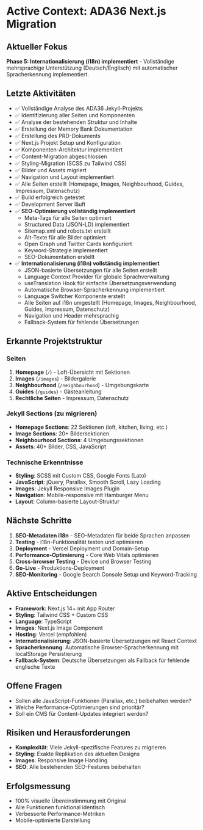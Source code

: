 # Active Context: ADA36 Next.js Migration

## Aktueller Fokus
**Phase 5: Internationalisierung (i18n) implementiert** - Vollständige mehrsprachige Unterstützung (Deutsch/Englisch) mit automatischer Spracherkennung implementiert.

## Letzte Aktivitäten
- ✅ Vollständige Analyse des ADA36 Jekyll-Projekts
- ✅ Identifizierung aller Seiten und Komponenten
- ✅ Analyse der bestehenden Struktur und Inhalte
- ✅ Erstellung der Memory Bank Dokumentation
- ✅ Erstellung des PRD-Dokuments
- ✅ Next.js Projekt Setup und Konfiguration
- ✅ Komponenten-Architektur implementiert
- ✅ Content-Migration abgeschlossen
- ✅ Styling-Migration (SCSS zu Tailwind CSS)
- ✅ Bilder und Assets migriert
- ✅ Navigation und Layout implementiert
- ✅ Alle Seiten erstellt (Homepage, Images, Neighbourhood, Guides, Impressum, Datenschutz)
- ✅ Build erfolgreich getestet
- ✅ Development Server läuft
- ✅ **SEO-Optimierung vollständig implementiert**
  - Meta-Tags für alle Seiten optimiert
  - Structured Data (JSON-LD) implementiert
  - Sitemap.xml und robots.txt erstellt
  - Alt-Texte für alle Bilder optimiert
  - Open Graph und Twitter Cards konfiguriert
  - Keyword-Strategie implementiert
  - SEO-Dokumentation erstellt
- ✅ **Internationalisierung (i18n) vollständig implementiert**
  - JSON-basierte Übersetzungen für alle Seiten erstellt
  - Language Context Provider für globale Sprachverwaltung
  - useTranslation Hook für einfache Übersetzungsverwendung
  - Automatische Browser-Spracherkennung implementiert
  - Language Switcher Komponente erstellt
  - Alle Seiten auf i18n umgestellt (Homepage, Images, Neighbourhood, Guides, Impressum, Datenschutz)
  - Navigation und Header mehrsprachig
  - Fallback-System für fehlende Übersetzungen

## Erkannte Projektstruktur
### Seiten
1. **Homepage** (`/`) - Loft-Übersicht mit Sektionen
2. **Images** (`/images`) - Bildergalerie
3. **Neighbourhood** (`/neighbourhood`) - Umgebungskarte
4. **Guides** (`/guides`) - Gästeanleitung
5. **Rechtliche Seiten** - Impressum, Datenschutz

### Jekyll Sections (zu migrieren)
- **Homepage Sections**: 22 Sektionen (loft, kitchen, living, etc.)
- **Image Sections**: 20+ Bildersektionen
- **Neighbourhood Sections**: 4 Umgebungssektionen
- **Assets**: 40+ Bilder, CSS, JavaScript

### Technische Erkenntnisse
- **Styling**: SCSS mit Custom CSS, Google Fonts (Lato)
- **JavaScript**: jQuery, Parallax, Smooth Scroll, Lazy Loading
- **Images**: Jekyll Responsive Images Plugin
- **Navigation**: Mobile-responsive mit Hamburger Menu
- **Layout**: Column-basierte Layout-Struktur

## Nächste Schritte
1. **SEO-Metadaten i18n** - SEO-Metadaten für beide Sprachen anpassen
2. **Testing** - i18n-Funktionalität testen und optimieren
3. **Deployment** - Vercel Deployment und Domain-Setup
4. **Performance-Optimierung** - Core Web Vitals optimieren
5. **Cross-browser Testing** - Device und Browser Testing
6. **Go-Live** - Produktions-Deployment
7. **SEO-Monitoring** - Google Search Console Setup und Keyword-Tracking

## Aktive Entscheidungen
- **Framework**: Next.js 14+ mit App Router
- **Styling**: Tailwind CSS + Custom CSS
- **Language**: TypeScript
- **Images**: Next.js Image Component
- **Hosting**: Vercel (empfohlen)
- **Internationalisierung**: JSON-basierte Übersetzungen mit React Context
- **Spracherkennung**: Automatische Browser-Spracherkennung mit localStorage Persistierung
- **Fallback-System**: Deutsche Übersetzungen als Fallback für fehlende englische Texte

## Offene Fragen
- Sollen alle JavaScript-Funktionen (Parallax, etc.) beibehalten werden?
- Welche Performance-Optimierungen sind prioritär?
- Soll ein CMS für Content-Updates integriert werden?

## Risiken und Herausforderungen
- **Komplexität**: Viele Jekyll-spezifische Features zu migrieren
- **Styling**: Exakte Replikation des aktuellen Designs
- **Images**: Responsive Image Handling
- **SEO**: Alle bestehenden SEO-Features beibehalten

## Erfolgsmessung
- 100% visuelle Übereinstimmung mit Original
- Alle Funktionen funktional identisch
- Verbesserte Performance-Metriken
- Mobile-optimierte Darstellung
